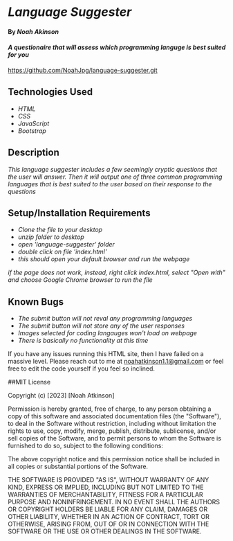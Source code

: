 # _Language Suggester_

#### By _**Noah Akinson**_

#### _A questionaire that will assess which programming languge is best suited for you_

https://github.com/NoahJpg/language-suggester.git

## Technologies Used

* _HTML_
* _CSS_
* _JavaScript_
* _Bootstrap_

## Description

_This language suggester includes a few seemingly cryptic questions that the user will answer. Then it will output one of three common programming languages that is best suited to the user based on their response to the questions_

## Setup/Installation Requirements

* _Clone the file to your desktop_
* _unzip folder to desktop_
* _open 'language-suggester' folder_
* _double click on file 'index.html'_
* _this should open your default browser and run the webpage_

_if the page does not work, instead, right click index.html, select "Open with" and choose Google Chrome browser to run the file_

## Known Bugs

* _The submit button will not reval any programming languages_
* _The submit button will not store any of the user responses_
* _Images selected for coding langauges won't load on webpage_
* _There is basically no functionality at this time_





If you have any issues running this HTML site, then I have failed on a massive level. Please reach out to me at noahatkinson1.1@gmail.com or feel free to edit the code yourself if you feel so inclined.

##MIT License

Copyright (c) [2023] [Noah Atkinson]

Permission is hereby granted, free of charge, to any person obtaining a copy
of this software and associated documentation files (the "Software"), to deal
in the Software without restriction, including without limitation the rights
to use, copy, modify, merge, publish, distribute, sublicense, and/or sell
copies of the Software, and to permit persons to whom the Software is
furnished to do so, subject to the following conditions:

The above copyright notice and this permission notice shall be included in all
copies or substantial portions of the Software.

THE SOFTWARE IS PROVIDED "AS IS", WITHOUT WARRANTY OF ANY KIND, EXPRESS OR
IMPLIED, INCLUDING BUT NOT LIMITED TO THE WARRANTIES OF MERCHANTABILITY,
FITNESS FOR A PARTICULAR PURPOSE AND NONINFRINGEMENT. IN NO EVENT SHALL THE
AUTHORS OR COPYRIGHT HOLDERS BE LIABLE FOR ANY CLAIM, DAMAGES OR OTHER
LIABILITY, WHETHER IN AN ACTION OF CONTRACT, TORT OR OTHERWISE, ARISING FROM,
OUT OF OR IN CONNECTION WITH THE SOFTWARE OR THE USE OR OTHER DEALINGS IN THE
SOFTWARE.
